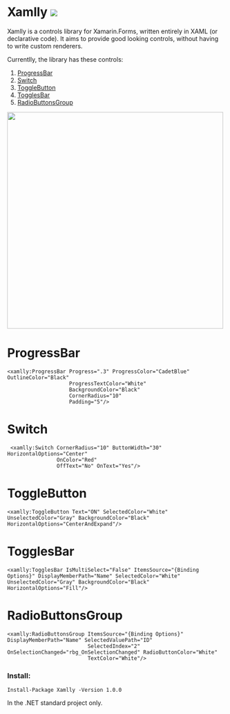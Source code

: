 # Xamlly [![](https://img.shields.io/badge/nuget-1.0.0-B5E61D)](https://www.nuget.org/packages/Xamlly/)


Xamlly is a controls library for Xamarin.Forms, written entirely in XAML (or declarative code). It aims to provide good looking controls, without having to write custom renderers.


Currentlly, the library has these controls:
1. [ProgressBar](#progressbar)
2. [Switch](#switch)
3. [ToggleButton](#togglebutton)
4. [TogglesBar](#togglesbar)
5. [RadioButtonsGroup](#radiobuttonsgroup)

<img src="https://raw.githubusercontent.com/mshwf/Xamlly/master/Xamlly.Sample/xamlly.gif" width="500" />

# ProgressBar
```xaml 
<xamlly:ProgressBar Progress=".3" ProgressColor="CadetBlue" OutlineColor="Black"
                    ProgressTextColor="White"
                    BackgroundColor="Black"
                    CornerRadius="10"
                    Padding="5"/>
```

# Switch

```xaml
 <xamlly:Switch CornerRadius="10" ButtonWidth="30" HorizontalOptions="Center"
                OnColor="Red"
                OffText="No" OnText="Yes"/>
```

# ToggleButton
```xaml
<xamlly:ToggleButton Text="ON" SelectedColor="White" UnselectedColor="Gray" BackgroundColor="Black" HorizontalOptions="CenterAndExpand"/>
```

# TogglesBar
```xaml
<xamlly:TogglesBar IsMultiSelect="False" ItemsSource="{Binding Options}" DisplayMemberPath="Name" SelectedColor="White" UnselectedColor="Gray" BackgroundColor="Black" HorizontalOptions="Fill"/>
```

# RadioButtonsGroup
```xaml
<xamlly:RadioButtonsGroup ItemsSource="{Binding Options}" DisplayMemberPath="Name" SelectedValuePath="ID"
                          SelectedIndex="2" OnSelectionChanged="rbg_OnSelectionChanged" RadioButtonColor="White" 
                          TextColor="White"/>
```

### Install:

`Install-Package Xamlly -Version 1.0.0`

In the .NET standard project only.
